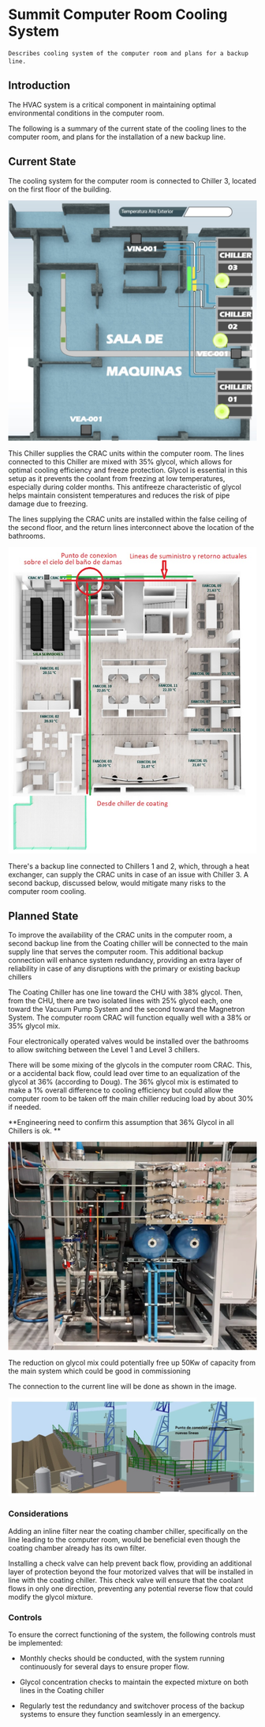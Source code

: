 # Summit Computer Room Cooling System

```{abstract}
Describes cooling system of the computer room and plans for a backup line. 
```

## Introduction

The HVAC system is a critical component in maintaining optimal environmental conditions in the computer room.

The following is a summary of the current state of the cooling lines to the computer room, and plans for the installation of a new backup line.

## Current State

The cooling system for the computer room is connected to Chiller 3, located on the first floor of the building.

![First Floor](./images/first_floor.jpg "First Floor")

This Chiller supplies the CRAC units within the computer room. The lines connected to this Chiller are mixed with 35% glycol, which allows for optimal cooling efficiency and freeze protection. Glycol is essential in this setup as it prevents the coolant from freezing at low temperatures, especially during colder months. This antifreeze characteristic of glycol helps maintain consistent temperatures and reduces the risk of pipe damage due to freezing.

The lines supplying the CRAC units are installed within the false ceiling of the second floor, and the return lines interconnect above the location of the bathrooms.

![Current Lines](./images/current_lines.jpg "Current lines")

There's a backup line connected to Chillers 1 and 2, which, through a heat exchanger, can supply the CRAC units in case of an issue with Chiller 3. 
A second backup, discussed below, would mitigate many risks to the computer room cooling.

## Planned State

To improve the availability of the CRAC units in the computer room, a second backup line from the Coating chiller will be connected to the main supply line that serves the computer room. This additional backup connection will enhance system redundancy, providing an extra layer of reliability in case of any disruptions with the primary or existing backup chillers

The Coating Chiller has one line toward the CHU with 38% glycol. Then, from the CHU, there are two isolated lines with 25% glycol each, one toward the Vacuum Pump System and the second toward the Magnetron System. The computer room CRAC will function equally well with a 38% or 35% glycol mix. 

Four electronically operated valves would be installed over the bathrooms to allow switching between the Level 1 and Level 3 chillers. 

There will be some mixing of the glycols in the computer room CRAC. 
This, or a accidental back flow, could lead over time to an equalization of the glycol at 36% (according to Doug). 
The 36% glycol mix  is estimated to make a 1% overall difference to cooling efficiency but could allow the computer room to be taken off the main chiller reducing load by about 30% if needed.

**Engineering need to confirm this assumption that 36% Glycol in all Chillers is ok. **


![Chiller Coating](./images/chiller_coating.png "Chiller Coating")

The reduction on glycol mix could potentially free up 50Kw of capacity from the main system which could be good in commissioning

The connection to the current line will be done as shown in the image.

![New Lines](./images/new_lines.jpg "New Lines")

### Considerations

Adding an inline filter near the coating chamber chiller, specifically on the line leading to the computer room, would be beneficial even though the coating chamber already has its own filter.

Installing a check valve can help prevent back flow, providing an additional layer of protection beyond the four motorized valves that will be installed in line with the coating chiller. This check valve will ensure that the coolant flows in only one direction, preventing any potential reverse flow that could modify the glycol mixture.

### Controls

To ensure the correct functioning of the system, the following controls must be implemented:

- Monthly checks should be conducted, with the system running continuously for several days to ensure proper flow.

- Glycol concentration checks to maintain the expected mixture on both lines in the Coating chiller

- Regularly test the redundancy and switchover process of the backup systems to ensure they function seamlessly in an emergency.
